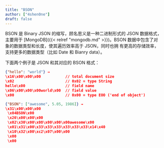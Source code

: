 ```yaml
---
title: "BSON"
author: ["4shen0ne"]
draft: false
---
```


BSON 是 Binary JSON 的缩写，顾名思义是一种二进制形式的 JSON 数据格式，主要用于
[MongoDB]({{< relref "mongodb.md" >}})。BSON 数据中包含了对象的数据类型和长度，使其遍历效率高于 JSON，同时也拥
有更高的存储效率，支持更多的数据类型（比如 Date 和 Bianry data）。

下面两个例子是 JSON 和其对应的 BSON 格式：

```json
{"hello": "world"} →
\x16\x00\x00\x00           // total document size
\x02                       // 0x02 = type String
hello\x00                  // field name
\x06\x00\x00\x00world\x00  // field value
\x00                       // 0x00 = type EOO ('end of object')

{"BSON": ["awesome", 5.05, 1986]} →
\x31\x00\x00\x00
 \x04BSON\x00
 \x26\x00\x00\x00
 \x02\x30\x00\x08\x00\x00\x00awesome\x00
 \x01\x31\x00\x33\x33\x33\x33\x33\x33\x14\x40
 \x10\x32\x00\xc2\x07\x00\x00
 \x00
 \x00
```
